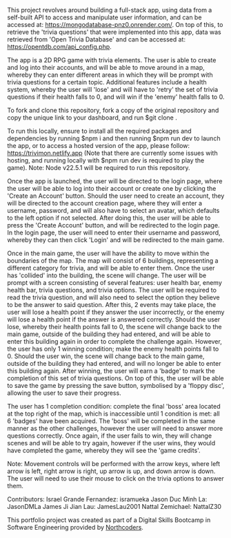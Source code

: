 This project revolves around building a full-stack app, using data from a self-built API to access and manipulate user information, and can be accessed at: https://mongodatabase-pnz0.onrender.com/. On top of this, to retrieve the 'trivia questions' that were implemented into this app, data was retrieved from 'Open Trivia Database' and can be accessed at: https://opentdb.com/api_config.php.


The app is a 2D RPG game with trivia elements. The user is able to create and log into their accounts, and will be able to move around in a map, whereby they can enter different areas in which they will be prompt with trivia questions for a certain topic. Additional features include a health system, whereby the user will 'lose' and will have to 'retry' the set of trivia questions if their health falls to 0, and will win if the 'enemy' health falls to 0. 

To fork and clone this repository, fork a copy of the original repository and copy the unique link to your dashboard, and run $git clone <link>.

To run this locally, ensure to install all the required packages and dependencies by running $npm i and then running $npm run dev to launch the app, or to access a hosted version of the app, please follow: https://trivimon.netlify.app (Note that there are currently some issues with hosting, and running locally with $npm run dev is required to play the game). Note: Node v22.5.1 will be required to run this repository.

Once the app is launched, the user will be directed to the login page, where the user will be able to log into their account or create one by clicking the 'Create an Account' button. Should the user need to create an account, they will be directed to the account creation page, where they will enter a username, password, and will also have to select an avatar, which defaults to the left option if not selected. After doing this, the user will be able to press the 'Create Account' button, and will be redirected to the login page. In the login page, the user will need to enter their username and password, whereby they can then click 'Login' and will be redirected to the main game.

Once in the main game, the user will have the ability to move within the boundaries of the map. The map will consist of 6 buildings, representing a different category for trivia, and will be able to enter them. Once the user has 'collided' into the building, the scene will change. The user will be prompt with a screen consisting of several features: user health bar, enemy health bar, trivia questions, and trivia options. The user will be required to read the trivia question, and will also need to select the option they believe to be the answer to said question. After this, 2 events may take place, the user will lose a health point if they answer the user incorrectly, or the enemy will lose a health point if the answer is answered correctly.  Should the user lose, whereby their health points fall to 0, the scene will change back to the main game, outside of the building they had entered, and will be able to enter this building again in order to complete the challenge again. However, the user has only 1 winning condition; make the enemy health points fall to 0. Should the user win, the scene will change back to the main game, outside of the building they had entered, and will no longer be able to enter this building again. After winning, the user will earn a 'badge' to mark the completion of this set of trivia questions. On top of this, the user will be able to save the game by pressing the save button, symbolised by a 'floppy disc', allowing the user to save their progress. 

The user has 1 completion condition: complete the final 'boss' area located at the top right of the map, which is inaccessible until 1 condition is met: all 6 'badges' have been acquired. The 'boss' will be completed in the same manner as the other challenges, however the user will need to answer more questions correctly. Once again, if the user fails to win, they will change scenes and will be able to try again, however if the user wins, they would have completed the game, whereby they will see the 'game credits'.

Note: Movement controls will be performed with the arrow keys, where left arrow is left, right arrow is right, up arrow is up, and down arrow is down. The user will need to use their mouse to click on the trivia options to answer them. 

Contributors:
Israel Grande Fernandez: isramueka
Jason Duc Minh La: JasonDMLa
James Ji Jian Lau: JamesLau2001
Nattal Zemichael: NattalZ30

This portfolio project was created as part of a Digital Skills Bootcamp in Software Engineering provided by [Northcoders](https://northcoders.com/).

